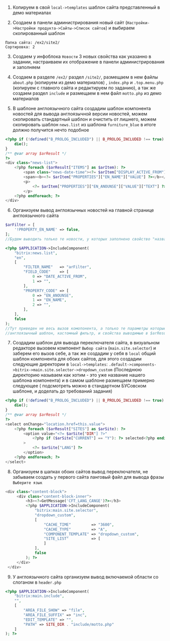 1. Копируем в свой `local->templates` шаблон сайта представленный в демо материалах

2. Создаем в панели администрирования новый сайт (`Настройки->Настройки продукта->Сайты->Список сайтов`) и выбираем
   скопированный шаблон

```
Папка сайта: /ex2/site2/
Сортировка: 2
```

3. Создаем у инфоблока `Новости` 3 новых свойства как указанно в задании, настраиваем их отображение в панели
   администрирования и заполняем

4. Создаем в разделе `/ex2/` раздел `/site2/`, размещаем в нем файлы `about.php` (копируем из демо материалов)
   , `index.php` и `.top.menu.php` (копируем с главного сайта и редактируем по заданию), а так же создаем
   раздел `include` и размещаем в нем файл `motto.php` из демо материалов

5. В шаблоне англоязычного сайта создадим шаблон компонента новостей для вывода англоязычной версии новостей, можем
   скопировать стандартный шаблон и очистить от лишнего, можем скопировать шаблон `news.list` из
   шаблона `furniture_blue` в итоге должно получится нечто подобное

```php
<?php if (!defined("B_PROLOG_INCLUDED") || B_PROLOG_INCLUDED !== true) {
    die();
}
/** @var array $arResult */
?>
<div class="news-list">
    <?php foreach ($arResult["ITEMS"] as $arItem): ?>
        <span class="news-date-time"><?= $arItem["DISPLAY_ACTIVE_FROM"] ?></span>
        <span><b><?= $arItem["PROPERTIES"]["EN_NAME"]["VALUE"] ?></b></span>
        <p>
            <?= $arItem["PROPERTIES"]["EN_ANOUNSE"]["VALUE"]["TEXT"] ?>
        </p>
    <?php endforeach; ?>
</div>
```

6. Организуем вывод англоязычных новостей на главной странице англоязычного сайта

```php
$arFilter = [
    '!PROPERTY_EN_NAME' => false,
];
//Будем выводить только те новости, у которых заполнено свойство "название на английском"
```

```php
<?php $APPLICATION->IncludeComponent(
    "bitrix:news.list",
    "en",
    [
        "FILTER_NAME"   => "arFilter",
        "FIELD_CODE"    => [
            0 => "DATE_ACTIVE_FROM",
            1 => "",
        ],
        "PROPERTY_CODE" => [
            0 => "EN_ANOUNSE",
            1 => "EN_NAME",
            2 => "",
        ],
    ],
    false
);
//Тут приведен не весь вызов комопонента, а только те параметры которые нужно изменить:
//англоязычный шаблон, кастомный фильтр, и свойства выводимые в $arResult
```

7. Создадим шаблон для вывода переключателя сайта, в визуальном редакторе вызовем
   компонент `Выбор сайта` (`main.site.selector`) и заберем его вызов себе, а так же создадим у себя в `local` общий
   шаблон компонента для обоих сайтов, для этого создадим следующие директории
   в `local->templates`: `.default->components->bitrix->main.site.selector->dropdown_custom` (Последнюю директорию
   называем как хотим - это уже название нашего шаблона компонента) и в самом шаблоне размещаем примерно следующее (
   подсмотреть можно в стандартном БУСовском шаблоне, и доделать до требований задания)

```php
<?php if (!defined("B_PROLOG_INCLUDED") || B_PROLOG_INCLUDED !== true) {
    die();
}
/** @var array $arResult */
?>
<select onChange="location.href=this.value">
    <?php foreach ($arResult["SITES"] as $arSite): ?>
        <option value="<?= $arSite["DIR"] ?>"
            <?php if ($arSite["CURRENT"] == "Y"): ?> selected<?php endif; ?>
        >
            <?= $arSite["LANG"] ?>
        </option>
    <?php endforeach; ?>
</select>
```

8. Организуем в шапках обоих сайтов вывод переключателя, не забываем создать у первого сайта ланговый файл для вывода
   фразы `Выберите язык`

```php
<div class="content-block">
     <div class="content-block-inner">
         <h3><?=GetMessage('CFT_LANG_CANGE')?></h3>
         <?php $APPLICATION->IncludeComponent(
             "bitrix:main.site.selector",
             "dropdown_custom",
             [
                 "CACHE_TIME"         => "3600",
                 "CACHE_TYPE"         => "A",
                 "COMPONENT_TEMPLATE" => "dropdown_custom",
                 "SITE_LIST"          => [
                 ]
             ],
             false
         ); ?>
     </div>
 </div>
```

9. У англоязычного сайта организуем вывод включаемой области со слоганом в `header.php`

```php
<?php $APPLICATION->IncludeComponent(
    "bitrix:main.include",
    "",
    [
        "AREA_FILE_SHOW" => "file",
        "AREA_FILE_SUFFIX" => "inc",
        "EDIT_TEMPLATE" => "",
        "PATH" => SITE_DIR . "include/motto.php"
    ]
); ?>
```
